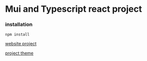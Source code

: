 # Mui and Typescript react project

### installation

```
npm install
```

[website project](docs/CONTRIBUTING.md)

[project theme ](<https://www.figma.com/file/TNUU39bIJx9RQOl4w0kSu0/CRAPPO---Free-Cryptocurrency-Website-(Community)?node-id=0%3A1>)
